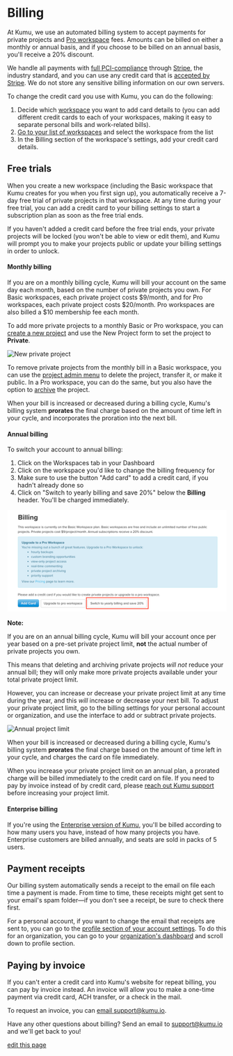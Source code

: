 # Billing

At Kumu, we use an automated billing system to accept payments for private projects and [Pro workspace](/guides/pro-workspaces.html) fees. Amounts can be billed on either a monthly or annual basis, and if you choose to be billed on an annual basis, you'll receive a 20% discount.

We handle all payments with [full PCI-compliance](https://www.pcisecuritystandards.org/) through [Stripe](https://stripe.com/), the industry standard, and you can use any credit card that is [accepted by Stripe](https://stripe.com/payments/payment-methods-guide#cards). We do not store any sensitive billing information on our own servers.

To change the credit card you use with Kumu, you can do the following:
1. Decide which [workspace](/overview/workspaces.html) you want to add card details to (you can add different credit cards to each of your workspaces, making it easy to separate personal bills and work-related bills).
2. [Go to your list of workspaces](https://kumu.io/dashboard#workspaces) and select the workspace from the list
3. In the Billing section of the workspace's settings, add your credit card details.

## Free trials

When you create a new workspace (including the Basic workspace that Kumu creates for you when you first sign up), you automatically receive a 7-day free trial of private projects in that workspace. At any time during your free trial, you can add a credit card to your billing settings to start a subscription plan as soon as the free trial ends.

If you haven't added a credit card before the free trial ends, your private projects will be locked (you won't be able to view or edit them), and Kumu will prompt you to make your projects public or update your billing settings in order to unlock.


#### Monthly billing

If you are on a monthly billing cycle, Kumu will bill your account on the same day each month, based on the number of private projects you own. For Basic workspaces, each private project costs $9/month, and for Pro workspaces, each private project costs $20/month. Pro workspaces are also billed a $10 membership fee each month.

To add more private projects to a monthly Basic or Pro workspace, you can [create a new project](https://kumu.io/new) and use the New Project form to set the project to **Private**.

![New private project](/images/new-private-project.png)

To remove private projects from the monthly bill in a Basic workspace, you can use the [project admin menu](/guides/project-admin.html) to delete the project, transfer it, or make it public. In a Pro workspace, you can do the same, but you also have the option to [archive](/guides/archiving-projects.html) the project.

When your bill is increased or decreased during a billing cycle, Kumu's billing system **prorates** the final charge based on the amount of time left in your cycle, and incorporates the proration into the next bill.


#### Annual billing

To switch your account to annual billing: 
1. Click on the Workspaces tab in your Dashboard
2. Click on the workspace you'd like to change the billing frequency for
3. Make sure to use the button "Add card" to add a credit card, if you hadn't already done so
4. Click on "Switch to yearly billing and save 20%" below the **Billing** header. You'll be charged immediately. 

![Switch to annual billing](/images/switch-annual-billing.png)

**Note:** 

If you are on an annual billing cycle, Kumu will bill your account once per year based on a pre-set private project limit, **not** the actual number of private projects you own. 

This means that deleting and archiving private projects _will not_ reduce your annual bill; they will only make more private projects available under your total private project limit.

However, you can increase or decrease your private project limit at any time during the year, and this _will_ increase or decrease your next bill. To adjust your private project limit, go to the billing settings for your personal account or organization, and use the interface to add or subtract private projects.

![Annual project limit](/images/settings-annual-project-limit.png)

When your bill is increased or decreased during a billing cycle, Kumu's billing system **prorates** the final charge based on the amount of time left in your cycle, and charges the card on file immediately.

<p class="alert alert-warning">
When you increase your private project limit on an annual plan, a prorated charge will be billed immediately to the credit card on file. If you need to pay by invoice instead of by credit card, please <a class="alert-link" href="mailto:support@kumu.io">reach out Kumu support</a> before increasing your project limit.
</p>


#### Enterprise billing

If you're using the [Enterprise version of Kumu](/overview/kumu-io-and-kumu-enterprise.html), you'll be billed according to how many users you have, instead of how many projects you have. Enterprise customers are billed annually, and seats are sold in packs of 5 users.


## Payment receipts

Our billing system automatically sends a receipt to the email on file each time a payment is made. From time to time, these receipts might get sent to your email's spam folder—if you don't see a receipt, be sure to check there first.

For a personal account, if you want to change the email that receipts are sent to, you can go to the [profile section of your account settings](https://kumu.io/settings#profile). To do this for an organization, you can go to your [organization's dashboard](/overview/dashboard.html#organization-dashboard) and scroll down to profile section.


## Paying by invoice

If you can't enter a credit card into Kumu's website for repeat billing, you can pay by invoice instead. An invoice will allow you to make a one-time payment via credit card, ACH transfer, or a check in the mail.

To request an invoice, you can [email support@kumu.io](mailto:support@kumu.io).

<p class="alert alert-success">
  Have any other questions about billing? Send an email to <a class="alert-link" href="mailto:support@kumu.io">support@kumu.io</a> and we'll get back to you!
</p>


<span class="edit-link"><a href="https://github.com/kumu/docs/blob/master/overview/billing.md" target="_blank"><i class="fa fa-github"></i> edit this page</a></span>

